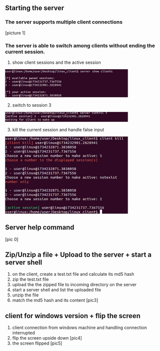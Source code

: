## Starting the server
### The server supports multiple client connections
[picture 1]
### The server is able to switch among clients without ending the current session.
1. show client sessions and the active session
<img src="https://github.com/H-9527/Command-and-Control-Server/blob/main/images/2-1.show_client.jpg" alt="2-1" width="400"/>

2. switch to session 3
<img src="https://github.com/H-9527/Command-and-Control-Server/blob/main/images/2-2.show_client.jpg" alt="2-2" width="400"/>

3. kill the current session and handle false input
<img src="https://github.com/H-9527/Command-and-Control-Server/blob/main/images/2-3.show_client.jpg" alt="2-3" width="400"/>



## Server help command
[pic 0]

## **Zip/Unzip a file** + **Upload to the server** + **start a server shell**
1. on the client, create a test.txt file and calculate its md5 hash
2. zip the test.txt file
3. upload the the zipped file to incoming directory on the server
4. start a server shell and list the uploaded file
5. unzip the file
6. match the md5 hash and its content
[pic3]

## client for windows version + flip the screen
1. client connection from windows machine and handling connection interrupted
2. flip the screen upside down
[pic4]
3. the screen flipped
[pic5]
